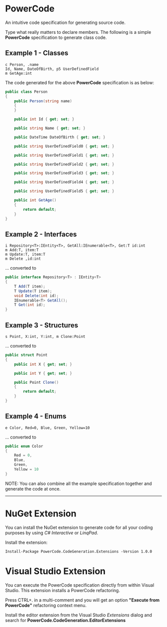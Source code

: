 # PowerCode
An intuitive code specification for generating source code.

Type what really matters to declare members. The following is a simple **PowerCode** specification to generate class code.

## Example 1 - Classes
```
c Person, .name
Id, Name, DateOfBirth, p5 UserDefinedField
m GetAge:int
```
The code generated for the above **PowerCode** specification is as below:

```cs
public class Person
{
    public Person(string name)
    {
    }

    public int Id { get; set; }

    public string Name { get; set; }

    public DateTime DateOfBirth { get; set; }

    public string UserDefinedField0 { get; set; }

    public string UserDefinedField1 { get; set; }

    public string UserDefinedField2 { get; set; }

    public string UserDefinedField3 { get; set; }

    public string UserDefinedField4 { get; set; }

    public string UserDefinedField5 { get; set; }

    public int GetAge()
    {
        return default;
    }
}
```

## Example 2 - Interfaces
```
i Repository<T>:IEntity<T>, GetAll:IEnumerable<T>, Get:T id:int
m Add:T, item:T
m Update:T, item:T
m Delete ,id:int
```

... converted to

```cs
public interface Repository<T> : IEntity<T>
{
    T Add(T item);
    T Update(T item);
    void Delete(int id);
    IEnumerable<T> GetAll();
    T Get(int id);
}
```

## Example 3 - Structures

```
s Point, X:int, Y:int, m Clone:Point
```

... converted to

```cs
public struct Point
{
    public int X { get; set; }

    public int Y { get; set; }

    public Point Clone()
    {
        return default;
    }
}
```

## Example 4 - Enums

```
e Color, Red=0, Blue, Green, Yellow=10
```

... converted to

```cs
public enum Color
{
    Red = 0,
    Blue,
    Green,
    Yellow = 10
}
```

NOTE:
You can also combine all the example specification together and generate the code at once.

---
# NuGet Extension
You can install the NuGet extension to generate code for all your coding purposes by using *C# Interactive* or *LinqPad*.

Install the extension:
```
Install-Package PowerCode.CodeGeneration.Extensions -Version 1.0.0
``` 

# Visual Studio Extension
You can execute the PowerCode specification directly from within Visual Studio. This extension installs a PowerCode refactoring.

Press CTRL+. in a multi-comment and you will get an option **"Execute from PowerCode"** refactoring context menu.

Install the editor extension from the Visual Studio *Extensions* dialog and search for **PowerCode.CodeGeneration.EditorExtensions**
